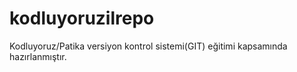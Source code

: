# kodluyoruzilrepo
Kodluyoruz/Patika versiyon kontrol sistemi(GIT) eğitimi kapsamında hazırlanmıştır.

